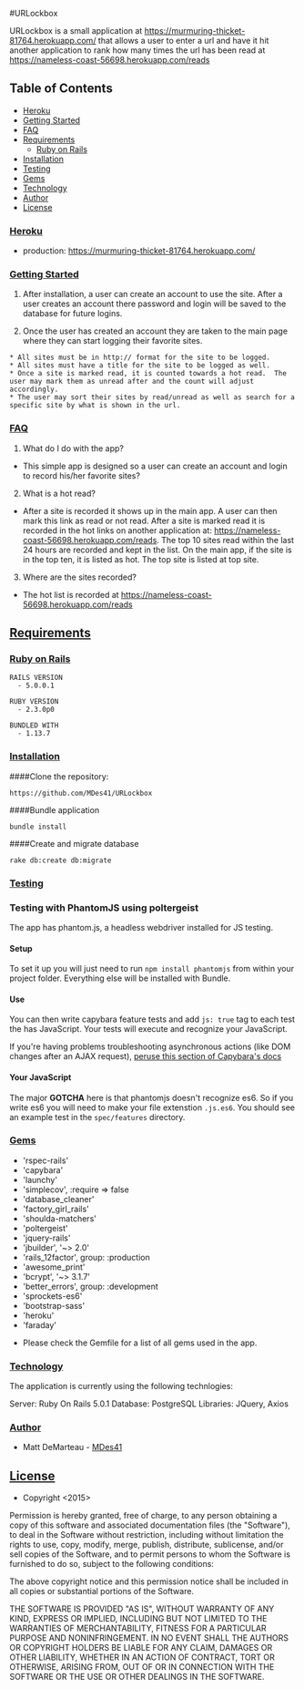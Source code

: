 #URLockbox

URLockbox is a small application at https://murmuring-thicket-81764.herokuapp.com/ that allows a user to enter a url and have it hit another application to rank how many times the url has been read at https://nameless-coast-56698.herokuapp.com/reads

## Table of Contents
- [Heroku](#heroku)
- [Getting Started](#getting-started)
- [FAQ](#faq)
- [Requirements](#requirements)
  - [Ruby on Rails](#ror)
- [Installation](#installation)
- [Testing](#testing)
- [Gems](#gems)
- [Technology](#technology)
- [Author](#author)
- [License](#license)

### [Heroku](#heroku)
* production: https://murmuring-thicket-81764.herokuapp.com/

### [Getting Started](#getting-started)

  1. After installation, a user can create an account to use the site.  After a user creates an account there password and login will be saved to the database for future logins.

  2. Once the user has created an account they are taken to the main page where they can start logging their favorite sites.

    * All sites must be in http:// format for the site to be logged.
    * All sites must have a title for the site to be logged as well.  
    * Once a site is marked read, it is counted towards a hot read.  The user may mark them as unread after and the count will adjust accordingly.
    * The user may sort their sites by read/unread as well as search for a specific site by what is shown in the url.

### [FAQ](#faq)
1. What do I do with the app?
  - This simple app is designed so a user can create an account and login to record his/her favorite sites?

2. What is a hot read?
  - After a site is recorded it shows up in the main app.  A user can then mark this link as read or not read.  After a site is marked read it is recorded in the hot links on another application at: https://nameless-coast-56698.herokuapp.com/reads.  The top 10 sites read within the last 24 hours are recorded and kept in the list.  On the main app, if the site is in the top ten, it is listed as hot.  The top site is listed at top site.

3. Where are the sites recorded?
  - The hot list is recorded at https://nameless-coast-56698.herokuapp.com/reads

## [Requirements](#requirements)
### [Ruby on Rails](#ror)
```
RAILS VERSION
  - 5.0.0.1

RUBY VERSION
  - 2.3.0p0

BUNDLED WITH
  - 1.13.7
```

### [Installation](#installation)

####Clone the repository:
  
  ```
  https://github.com/MDes41/URLockbox
  ```

####Bundle application
  
  ```
  bundle install
  ```

####Create and migrate database

  ```
  rake db:create db:migrate
  ```

### [Testing](#testing)

### Testing with PhantomJS using poltergeist

The app has phantom.js, a headless webdriver installed for JS testing.

#### Setup

To set it up you will just need to run `npm install phantomjs` from within your project folder. Everything else will be installed with Bundle.

#### Use

You can then write capybara feature tests and add `js: true` tag to each test the has JavaScript.  Your tests will execute and recognize your JavaScript.

If you're having problems troubleshooting asynchronous actions (like DOM changes after an AJAX request), [peruse this section of Capybara's docs](https://github.com/teamcapybara/capybara#asynchronous-javascript-ajax-and-friends)

#### Your JavaScript

The major __GOTCHA__ here is that phantomjs doesn't recognize es6. So if you write es6 you will need to make your file extenstion `.js.es6`. You should see an example test in the `spec/features` directory.

### [Gems](#gems)

- 'rspec-rails'
- 'capybara'
- 'launchy'
- 'simplecov', :require => false
- 'database_cleaner'
- 'factory_girl_rails'
- 'shoulda-matchers'
- 'poltergeist'
- 'jquery-rails'
- 'jbuilder', '~> 2.0'
- 'rails_12factor', group: :production
- 'awesome_print'
- 'bcrypt', '~> 3.1.7'
- 'better_errors', group: :development
- 'sprockets-es6'
- 'bootstrap-sass'
- 'heroku'
- 'faraday'

* Please check the Gemfile for a list of all gems used in the app.

### [Technology](#technology)

The application is currently using the following technlogies:

Server: Ruby On Rails 5.0.1
Database: PostgreSQL
Libraries: JQuery, Axios

### [Author](#author)

* Matt DeMarteau - [MDes41](https://github.com/mdes41)

## [License](#license)

* Copyright <2015> <Matt DeMarteau>

Permission is hereby granted, free of charge, to any person obtaining a copy of this software and associated documentation files (the "Software"), to deal in the Software without restriction, including without limitation the rights to use, copy, modify, merge, publish, distribute, sublicense, and/or sell copies of the Software, and to permit persons to whom the Software is furnished to do so, subject to the following conditions:

The above copyright notice and this permission notice shall be included in all copies or substantial portions of the Software.

THE SOFTWARE IS PROVIDED "AS IS", WITHOUT WARRANTY OF ANY KIND, EXPRESS OR IMPLIED, INCLUDING BUT NOT LIMITED TO THE WARRANTIES OF MERCHANTABILITY, FITNESS FOR A PARTICULAR PURPOSE AND NONINFRINGEMENT. IN NO EVENT SHALL THE AUTHORS OR COPYRIGHT HOLDERS BE LIABLE FOR ANY CLAIM, DAMAGES OR OTHER LIABILITY, WHETHER IN AN ACTION OF CONTRACT, TORT OR OTHERWISE, ARISING FROM, OUT OF OR IN CONNECTION WITH THE SOFTWARE OR THE USE OR OTHER DEALINGS IN THE SOFTWARE.